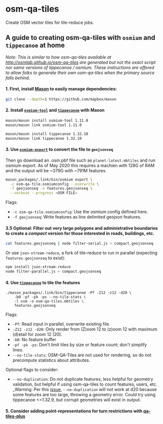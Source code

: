# osm-qa-tiles

Create OSM vector tiles for tile-reduce jobs.

## A guide to creating osm-qa-tiles with `osmium` and `tippecanoe` at home

_Note: This is similar to how osm-qa-tiles available at http://osmlab.github.io/osm-qa-tiles are generated but not the exact script nor same versions of tippecanoe / osmium. These instructions are offered to allow folks to generate their own osm-qa-tiles when the primary source falls behind._

#### 1. First, install [Mason](//github.com/mapbox/mason) to easily manage dependencies:

```bash
git clone --depth=1 https://github.com/mapbox/mason
```

#### 2. Install [`osmium-tool`](//osmcode.org/osmium-tool/) and [`tippecanoe`](//github.com/mapbox/tippecanoe) with Mason

```bash
mason/mason install osmium-tool 1.11.0
mason/mason link osmium-tool 1.11.0

mason/mason install tippecanoe 1.32.10
mason/mason link tippecanoe 1.32.10
```

#### 3. Use [`osmium-export`](//osmcode.org/osmium-tool/) to convert the file to `geojsonseq`

Then go download an .osm.pbf file such as `planet-latest.mbtiles` and run osmium export. As of May 2020 this requires a machien with 128G of RAM and the output will be ~379G with ~791M features.

```bash
mason_packages/.link/bin/osmium export \
  -c osm-qa-tile.osmiumconfig --overwrite \
  -f geojsonseq -o features.geojsonseq \
  --verbose --progress <OSM FILE>
```

Flags: 

 - `-c osm-qa-tile.osmiumconfig`: Use the osmium config defined here.
 - `-f geojsonseq`: Write features as line delimited geojson features.


#### 3.5 Optional: Filter out very large polygons and administrative boundaries to create a _compact_ version for those interested in roads, buildings, etc.

```bash
cat features.geojsonseq | node filter-serial.js > compact.geojsonseq
```

Or use `json-stream-reduce`, a fork of tile-reduce to run in parallel (expecting `features.geojsonseq` to exist):

```bash
npm install json-stream-reduce
node filter-parallel.js > compact.geojsonseq
```

#### 4. Use [`tippecanoe`](//github.com/mapbox/tippecanoe) to tile the features

```
./mason_packages/.link/bin/tippecanoe -Pf -Z12 -z12 -d20 \
	-b0 -pf -pk -ps --no-tile-stats \
	-l osm -o osm-qa-tiles.mbtiles \
	features.geojsonseq 
```

Flags:

 - `-Pf`: Read input in parallel, overwrite existing file.
 - `-Z12 -z12 -d20`: Only render from (Z)oom 12 to (z)oom 12 with maximum (d)etail for zoom 12 (20).
 - `-b0`: No feature buffer 
 - `-pf -pk -ps`:  Don't limit tiles by size or feature count; don't simplify lines.
 - `--no-tile-stats`: OSM-QA-Tiles are not used for rendering, so do not precompute statistics about attributes.
 
Optional flags to consider:
 
 - `--no-duplication`: Do not duplicate features; less helpful for geometry validation, but helpful if using osm-qa-tiles to count features, users, etc. _Warning: Per this [issue](https://github.com/mapbox/tippecanoe/issues/833), `--no-duplication` will not work at d20 because some features are too large, throwing a geometry error. Could try using tippecanoe <=1.32.9, but corrupt geometries will exist in output.
 
 
#### 5. Consider adding point-representations for turn restrictions with [qa-tiles-plus](//github.com/jenningsanderson/qa-tiles-plus)
